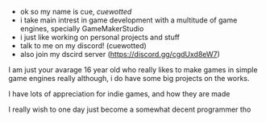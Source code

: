 - ok so my name is cue, *cuewotted*
- i take main intrest in game development with a multitude of game engines, specially GameMakerStudio
- i just like working on personal projects and stuff
- talk to me on my discord! (cuewotted)
- also join my dscird server (https://discord.gg/cgdUxd8eW7)

I am just your avarage 16 year old who really likes to make games in simple game engines really
although, i do have some big projects on the works.

I have lots of appreciation for indie games, and how they are made

I really wish to one day just become a somewhat decent programmer tho

<!---
Cuewot/Cuewot is a ✨ special ✨ repository because its `README.md` (this file) appears on your GitHub profile.
You can click the Preview link to take a look at your changes.
--->
